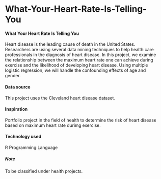 # What-Your-Heart-Rate-Is-Telling-You
#### What Your Heart Rate Is Telling You

Heart disease is the leading cause of death in the United States. Researchers are using several data mining techniques to help health care professionals in the diagnosis of heart disease. In this project, we examine the relationship between the maximum heart rate one can achieve during exercise and the likelihood of developing heart disease. Using multiple logistic regression, we will handle the confounding effects of age and gender.

#### Data source
This project uses the Cleveland heart disease dataset.

#### Inspiration
Portfolio project in the field of health to determine the risk of heart disease based on maximum heart rate durimg exercise.

#### Technology used
R Programming Language



##### Note
To be classified under health projects.
